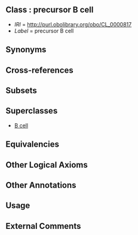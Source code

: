 
## Class : precursor B cell

 * *IRI* = http://purl.obolibrary.org/obo/CL_0000817
 * *Label* = precursor B cell

## Synonyms


## Cross-references


## Subsets


## Superclasses

 * [B cell](../../CL/36/CL_0000236.md)

## Equivalencies


## Other Logical Axioms


## Other Annotations


## Usage


## External Comments

